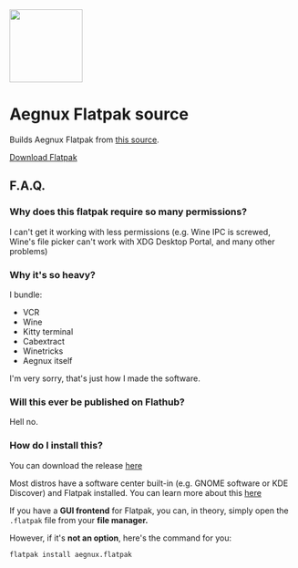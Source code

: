 <img src="https://github.com/relativemodder/aegnux/raw/main/icons/aegnux.png" width="128" />

# Aegnux Flatpak source

Builds Aegnux Flatpak from [this source](https://github.com/relativemodder/aegnux).

[Download Flatpak](https://github.com/relativemodder/com.relative.Aegnux/releases/latest)


## F.A.Q.

### Why does this flatpak require so many permissions?
I can't get it working with less permissions (e.g. Wine IPC is screwed, Wine's file picker can't work with XDG Desktop Portal, and many other problems)

### Why it's so heavy?
I bundle:

- VCR
- Wine
- Kitty terminal
- Cabextract
- Winetricks
- Aegnux itself

I'm very sorry, that's just how I made the software.


### Will this ever be published on Flathub?
Hell no.

### How do I install this?

You can download the release [here](https://github.com/relativemodder/com.relative.Aegnux/releases/latest)

Most distros have a software center built-in (e.g. GNOME software or KDE Discover) and Flatpak installed. You can learn more about this [here](https://flatpak.org/setup/)


If you have a **GUI frontend** for Flatpak, you can, in theory, simply open the `.flatpak` file from your **file manager.**

However, if it's **not an option**, here's the command for you:

```bash
flatpak install aegnux.flatpak
```